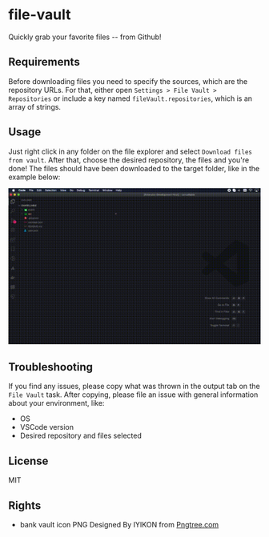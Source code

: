 # file-vault

Quickly grab your favorite files -- from Github!

## Requirements

Before downloading files you need to specify the sources, which are the repository URLs. For that, either open `Settings > File Vault > Repositories` or include a key named `fileVault.repositories`, which is an array of strings.

## Usage

Just right click in any folder on the file explorer and select `Download files from vault`. After that, choose the desired repository, the files and you're done! The files should have been downloaded to the target folder, like in the example below:

![Demo](./example.gif)

## Troubleshooting

If you find any issues, please copy what was thrown in the output tab on the `File Vault` task.
After copying, please file an issue with general information about your environment, like:

- OS
- VSCode version
- Desired repository and files selected

## License

MIT

## Rights

- bank vault icon PNG Designed By IYIKON from <a href="https://pngtree.com/">Pngtree.com</a>
